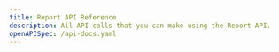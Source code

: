 ```yaml
---
title: Report API Reference
description: All API calls that you can make using the Report API.
openAPISpec: /api-docs.yaml
---
```

